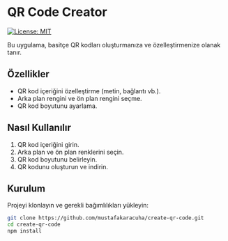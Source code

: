 # QR Code Creator

[![License: MIT](https://img.shields.io/badge/License-MIT-yellow.svg)](https://opensource.org/licenses/MIT)

Bu uygulama, basitçe QR kodları oluşturmanıza ve özelleştirmenize olanak tanır.

## Özellikler

- QR kod içeriğini özelleştirme (metin, bağlantı vb.).
- Arka plan rengini ve ön plan rengini seçme.
- QR kod boyutunu ayarlama.

## Nasıl Kullanılır

1. QR kod içeriğini girin.
2. Arka plan ve ön plan renklerini seçin.
3. QR kod boyutunu belirleyin.
4. QR kodunu oluşturun ve indirin.

## Kurulum

Projeyi klonlayın ve gerekli bağımlılıkları yükleyin:

```bash
git clone https://github.com/mustafakaracuha/create-qr-code.git
cd create-qr-code
npm install
